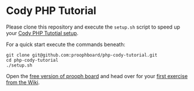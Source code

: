 # Cody PHP Tutorial

Please clone this repository and execute the `setup.sh` script to speed up your [Cody PHP Tutotial setup](https://wiki.prooph-board.com/PHP-Cody-Tutorial).

For a quick start execute the commands beneath:

```
git clone git@github.com:proophboard/php-cody-tutorial.git
cd php-cody-tutorial
./setup.sh
```

Open the [free version of prooph board](https://free.prooph-board.com/) and head over for your [first exercise from the Wiki](https://wiki.prooph-board.com/PHP-Cody-Tutorial-Exercise-I).

